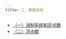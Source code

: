 ```yaml
---
title: 二、数值系统
---
```


- [（一）进制系统和定点数](/notes408/posts/组原笔记/二数值系统/一进制系统和定点数)
- [（二）浮点数](/notes408/posts/组原笔记/二数值系统/二浮点数)

